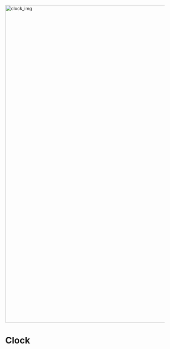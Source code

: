 [<img src="https://hadrianlau.com/wp-content/uploads/2023/09/image_2023-09-22_102841493.png" alt="clock_img" width=1000>](https://launeedsa.github.io/clock/)
# Clock
